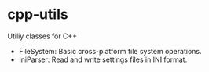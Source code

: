 cpp-utils
=========

Utiliy classes for C++


- FileSystem: Basic cross-platform file system operations.
- IniParser: Read and write settings files in INI format.

